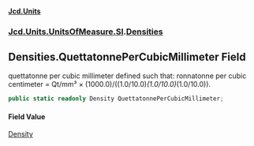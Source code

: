 #### [Jcd.Units](index.md 'index')
### [Jcd.Units.UnitsOfMeasure.SI](Jcd.Units.UnitsOfMeasure.SI.md 'Jcd.Units.UnitsOfMeasure.SI').[Densities](Densities.md 'Jcd.Units.UnitsOfMeasure.SI.Densities')

## Densities.QuettatonnePerCubicMillimeter Field

quettatonne per cubic millimeter defined such that: ronnatonne per cubic centimeter = Qt/mm³ × (1000.0)/((1.0/10.0)*(1.0/10.0)*(1.0/10.0)).

```csharp
public static readonly Density QuettatonnePerCubicMillimeter;
```

#### Field Value
[Density](Density.md 'Jcd.Units.UnitTypes.Density')